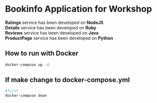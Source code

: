 # Bookinfo Application for Workshop

**Ratings** service has been developed on **NodeJS**  
**Details** service has been developed on **Ruby**  
**Reviews** service has been developed on **Java**  
**ProductPage** service has been developed on **Python**  

## How to run with Docker

```bash
docker-compose up -d
```

## If make change to docker-compose.yml
```bash
#first
docker-compose down
```
